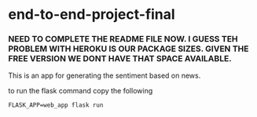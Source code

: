 # end-to-end-project-final

### NEED TO COMPLETE THE README FILE NOW. I GUESS TEH PROBLEM WITH HEROKU IS OUR PACKAGE SIZES. GIVEN THE FREE VERSION WE DONT HAVE THAT SPACE AVAILABLE. 

This is an app for generating the sentiment based on news.

to run the flask command copy the following
```
FLASK_APP=web_app flask run
```

